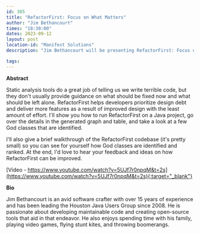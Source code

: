 ```yaml
---
id: 305
title: "RefactorFirst: Focus on What Matters"
author: "Jim Bethancourt"
times: "18:30:00"
dates: 2023-09-12
layout: post
location-id: "Manifest Solutions"
description: "Jim Bethancourt will be presenting RefactorFirst: Focus on What Matters."

tags: 
---
```


**Abstract**

Static analysis tools do a great job of telling us we write terrible code, but they don't usually provide guidance on what should be fixed now and what should be left alone. RefactorFirst helps developers prioritize design debt and deliver more features as a result of improved design with the least amount of effort. I'll show you how to run RefactorFirst on a Java project, go over the details in the generated graph and table, and take a look at a few God classes that are identified.
 
I'll also give a brief walkthrough of the RefactorFirst codebase (it's pretty small) so you can see for yourself how God classes are identified and ranked. At the end, I'd love to hear your feedback and ideas on how RefactorFirst can be improved.

[Video - https://www.youtube.com/watch?v=5UJf7r0npqM&t=2s](https://www.youtube.com/watch?v=5UJf7r0npqM&t=2s){:target="_blank"}

**Bio**

Jim Bethancourt is an avid software crafter with over 15 years of experience and has been leading the Houston Java Users Group since 2008. He is passionate about developing maintainable code and creating open-source tools that aid in that endeavor. He also enjoys spending time with his family, playing video games, flying stunt kites, and throwing boomerangs.